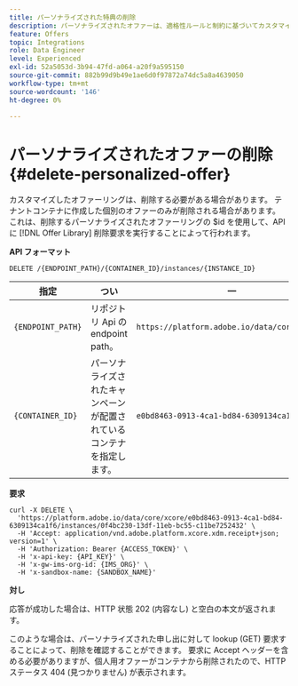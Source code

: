 ```yaml
---
title: パーソナライズされた特典の削除
description: パーソナライズされたオファーは、適格性ルールと制約に基づいてカスタマイズ可能なマーケティングメッセージです。
feature: Offers
topic: Integrations
role: Data Engineer
level: Experienced
exl-id: 52a5053d-3b94-47fd-a064-a20f9a595150
source-git-commit: 882b99d9b49e1ae6d0f97872a74dc5a8a4639050
workflow-type: tm+mt
source-wordcount: '146'
ht-degree: 0%

---
```


# パーソナライズされたオファーの削除 {#delete-personalized-offer}

カスタマイズしたオファーリングは、削除する必要がある場合があります。 テナントコンテナに作成した個別のオファーのみが削除される場合があります。 これは、削除するパーソナライズされたオファーリングの $id を使用して、API に [!DNL Offer Library] 削除要求を実行することによって行われます。

**API フォーマット**

```http
DELETE /{ENDPOINT_PATH}/{CONTAINER_ID}/instances/{INSTANCE_ID}
```

| 指定 | つい | 一 |
| --------- | ----------- | ------- |
| `{ENDPOINT_PATH}` | リポジトリ Api の endpoint path。 | `https://platform.adobe.io/data/core/xcore/` |
| `{CONTAINER_ID}` | パーソナライズされたキャンペーンが配置されているコンテナを指定します。 | `e0bd8463-0913-4ca1-bd84-6309134ca1f6` |

**要求**

```shell
curl -X DELETE \
  'https://platform.adobe.io/data/core/xcore/e0bd8463-0913-4ca1-bd84-6309134ca1f6/instances/0f4bc230-13df-11eb-bc55-c11be7252432' \
  -H 'Accept: application/vnd.adobe.platform.xcore.xdm.receipt+json; version=1' \
  -H 'Authorization: Bearer {ACCESS_TOKEN}' \
  -H 'x-api-key: {API_KEY}' \
  -H 'x-gw-ims-org-id: {IMS_ORG}' \
  -H 'x-sandbox-name: {SANDBOX_NAME}'
```

**対し**

応答が成功した場合は、HTTP 状態 202 (内容なし) と空白の本文が返されます。

このような場合は、パーソナライズされた申し出に対して lookup (GET) 要求することによって、削除を確認することができます。 要求に Accept ヘッダーを含める必要がありますが、個人用オファーがコンテナから削除されたので、HTTP ステータス 404 (見つかりません) が表示されます。
